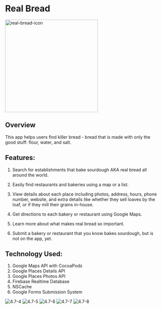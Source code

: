# Real Bread

<img width="300" alt="real-bread-icon" src="https://user-images.githubusercontent.com/26590934/73304286-cf94f100-41cc-11ea-9b5b-349c3ec61674.png">

## Overview
This app helps users find killer bread - bread that is made with only the good stuff: flour, water, and salt.

## Features:
1. Search for establishments that bake sourdough AKA real bread all around the world.

2. Easily find restaurants and bakeries using a map or a list.

3. View details about each place including photos, address, hours, phone number, website, and extra details like whether they sell loaves by the loaf, or if they mill their grains in-house.

4. Get directions to each bakery or restaurant using Google Maps.

5. Learn more about what makes real bread so important.

6. Submit a bakery or restaurant that you know bakes sourdough, but is not on the app, yet.

## Technology Used:
1. Google Maps API with CocoaPods
2. Google Places Details API
3. Google Places Photos API
4. Firebase Realtime Database
5. NSCache
6. Google Forms Submission System

<img alt="4.7-4" src="https://user-images.githubusercontent.com/26590934/73303553-898b5d80-41cb-11ea-9bfc-20ca1a5e9e3f.png">


<img alt="4.7-5" src="https://user-images.githubusercontent.com/26590934/73303984-4382c980-41cc-11ea-96f3-0e4940dd64e2.png">


<img alt="4.7-6" src="https://user-images.githubusercontent.com/26590934/73303993-47aee700-41cc-11ea-9db9-5b80982705b5.png">


<img alt="4.7-7" src="https://user-images.githubusercontent.com/26590934/73303999-4aa9d780-41cc-11ea-81b8-7fdc6ee6854b.png">


<img alt="4.7-8" src="https://user-images.githubusercontent.com/26590934/73304006-4da4c800-41cc-11ea-903f-2e0b2c451558.png">

